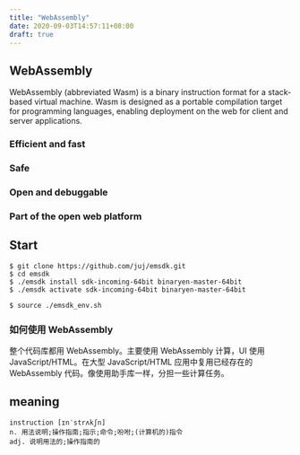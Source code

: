 ```yaml
---
title: "WebAssembly"
date: 2020-09-03T14:57:11+08:00
draft: true
---
```


## WebAssembly

WebAssembly (abbreviated Wasm) is a binary instruction format for a stack-based virtual machine. Wasm is designed as a portable compilation target for programming languages, enabling deployment on the web for client and server applications.


### Efficient and fast

### Safe

### Open and debuggable

### Part of the open web platform


## Start

```shell
$ git clone https://github.com/juj/emsdk.git
$ cd emsdk
$ ./emsdk install sdk-incoming-64bit binaryen-master-64bit
$ ./emsdk activate sdk-incoming-64bit binaryen-master-64bit

$ source ./emsdk_env.sh

```


### 如何使用 WebAssembly
整个代码库都用 WebAssembly。主要使用 WebAssembly 计算，UI 使用 JavaScript/HTML。在大型 JavaScript/HTML 应用中复用已经存在的 WebAssembly 代码。像使用助手库一样，分担一些计算任务。

## meaning

```
instruction [ɪnˈstrʌkʃn]
n. 用法说明;操作指南;指示;命令;吩咐;(计算机的)指令
adj. 说明用法的;操作指南的

```